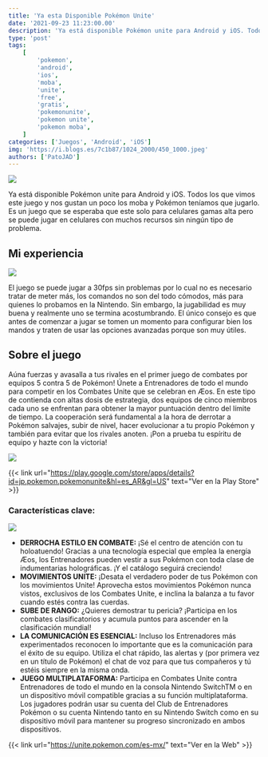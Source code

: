 ```yaml
---
title: 'Ya esta Disponible Pokémon Unite'
date: '2021-09-23 11:23:00.00'
description: 'Ya está disponible Pokémon unite para Android y iOS. Todos los que vimos este juego y nos gustan un poco los moba y Pokémon teníamos que jugarlo.'
type: 'post'
tags:
    [
        'pokemon',
        'android',
        'ios',
        'moba',
        'unite',
        'free',
        'gratis',
        'pokemonunite',
        'pokemon unite',
        'pokemon moba',
    ]
categories: ['Juegos', 'Android', 'iOS']
img: 'https://i.blogs.es/7c1b87/1024_2000/450_1000.jpeg'
authors: ['PatoJAD']
---
```


![](https://esports.eldesmarque.com/wp-content/uploads/2020/06/Pokemon-Unite-2.jpg)

Ya está disponible Pokémon unite para Android y iOS. Todos los que vimos este juego y nos gustan un poco los moba y Pokémon teníamos que jugarlo. Es un juego que se esperaba que este solo para celulares gamas alta pero se puede jugar en celulares con muchos recursos sin ningún tipo de problema.

## Mi experiencia

![](https://i.blogs.es/bad99a/1366_2000/450_1000.jpeg)

El juego se puede jugar a 30fps sin problemas por lo cual no es necesario tratar de meter más, los comandos no son del todo cómodos, más para quienes lo probamos en la Nintendo. Sin embargo, la jugabilidad es muy buena y realmente uno se termina acostumbrando. El único consejo es que antes de comenzar a jugar se tomen un momento para configurar bien los mandos y traten de usar las opciones avanzadas porque son muy útiles.

## Sobre el juego

Aúna fuerzas y avasalla a tus rivales en el primer juego de combates por equipos 5 contra 5 de Pokémon!
Únete a Entrenadores de todo el mundo para competir en los Combates Unite que se celebran en Æos. En este tipo de contienda con altas dosis de estrategia, dos equipos de cinco miembros cada uno se enfrentan para obtener la mayor puntuación dentro del límite de tiempo. La cooperación será fundamental a la hora de derrotar a Pokémon salvajes, subir de nivel, hacer evolucionar a tu propio Pokémon y también para evitar que los rivales anoten. ¡Pon a prueba tu espíritu de equipo y hazte con la victoria!

![](https://assets.pokemon.com/assets/cms2-es-es/img/video-games/video-games/pokemon_unite/screenshots/06.jpg)

{{< link url="https://play.google.com/store/apps/details?id=jp.pokemon.pokemonunite&hl=es_AR&gl=US" text="Ver en la Play Store" >}}

### Características clave:

![](https://www.lavanguardia.com/files/content_image_mobile_filter/uploads/2021/09/22/614af4e375a17.jpeg)

-   **DERROCHA ESTILO EN COMBATE:** ¡Sé el centro de atención con tu holoatuendo! Gracias a una tecnología especial que emplea la energía Æos, los Entrenadores pueden vestir a sus Pokémon con toda clase de indumentarias holográficas. ¡Y el catálogo seguirá creciendo!
-   **MOVIMIENTOS UNITE:** ¡Desata el verdadero poder de tus Pokémon con los movimientos Unite! Aprovecha estos movimientos Pokémon nunca vistos, exclusivos de los Combates Unite, e inclina la balanza a tu favor cuando estés contra las cuerdas.
-   **SUBE DE RANGO:** ¿Quieres demostrar tu pericia? ¡Participa en los combates clasificatorios y acumula puntos para ascender en la clasificación mundial!
-   **LA COMUNICACIÓN ES ESENCIAL:** Incluso los Entrenadores más experimentados reconocen lo importante que es la comunicación para el éxito de su equipo. Utiliza el chat rápido, las alertas y (por primera vez en un título de Pokémon) el chat de voz para que tus compañeros y tú estéis siempre en la misma onda.
-   **JUEGO MULTIPLATAFORMA:** Participa en Combates Unite contra Entrenadores de todo el mundo en la consola Nintendo SwitchTM o en un dispositivo móvil compatible gracias a su función multiplataforma. Los jugadores podrán usar su cuenta del Club de Entrenadores Pokémon o su cuenta Nintendo tanto en su Nintendo Switch como en su dispositivo móvil para mantener su progreso sincronizado en ambos dispositivos.

{{< link url="https://unite.pokemon.com/es-mx/" text="Ver en la Web" >}}
